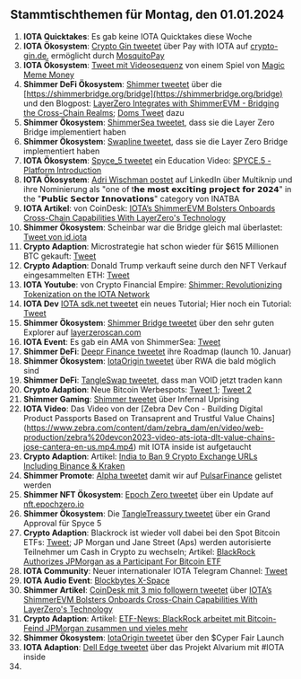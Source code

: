 ## Stammtischthemen für Montag, den 01.01.2024

1. **IOTA Quicktakes**: Es gab keine IOTA Quicktakes diese Woche
2. **IOTA Ökosystem**: [Crypto Gin tweetet](https://x.com/Crypto_Gin21/status/1739302058874785926?s=20) über Pay with IOTA auf [crypto-gin.de](https://crypto-gin.de/), ermöglicht durch [MosquitoPay](https://twitter.com/MosquitoPay)
3. **IOTA Ökosystem**: [Tweet mit Videosequenz](https://x.com/Mrniktomoose/status/1739665523909050641?s=20) von einem Spiel von [Magic Meme Money](https://twitter.com/Magic_MemeMoney)
4. **Shimmer DeFi Ökosystem**: [Shimmer tweetet](https://x.com/shimmernet/status/1739980832696087023?s=20) über die [https://shimmerbridge.org/bridge](https://shimmerbridge.org/bridge) und den Blogpost: [LayerZero Integrates with ShimmerEVM - Bridging the Cross-Chain Realms](https://blog.shimmer.network/layerzero-integrates-with-shimmerevm/); [Doms Tweet](https://x.com/DomSchiener/status/1740002518711541895?s=20) dazu
5. **Shimmer Ökosystem**: [ShimmerSea tweetet](https://x.com/ShimmerSeaDEX/status/1740012950461526089?s=20), dass sie die Layer Zero Bridge implementiert haben
6. **Shimmer Ökosystem**: [Swapline tweetet](https://x.com/SwaplineDEX/status/1740001842598199683?s=20), dass sie die Layer Zero Bridge implementiert haben
7. **IOTA Ökosystem**: [Spyce_5 tweetet](https://x.com/SPYCE_5/status/1739919289749057593?s=20) ein Education Video: [SPYCE.5 - Platform Introduction](https://www.youtube.com/watch?v=GWFiGGtTs28)
8. **IOTA Ökosystem**: [Adri Wischman postet](https://www.linkedin.com/posts/adri-wischmann_blockchain-dlt-iota-activity-7145003571523055616-NS3o/) auf LinkedIn über Multiknip und ihre Nominierung als "one of t𝗵𝗲 𝗺𝗼𝘀𝘁 𝗲𝘅𝗰𝗶𝘁𝗶𝗻𝗴 𝗽𝗿𝗼𝗷𝗲𝗰𝘁 𝗳𝗼𝗿 𝟮𝟬𝟮𝟰" in the "𝗣𝘂𝗯𝗹𝗶𝗰 𝗦𝗲𝗰𝘁𝗼𝗿 𝗜𝗻𝗻𝗼𝘃𝗮𝘁𝗶𝗼𝗻𝘀" category von INATBA
9. **IOTA Artikel**: von CoinDesk: [IOTA’s ShimmerEVM Bolsters Onboards Cross-Chain Capabilities With LayerZero's Technology](https://www.coindesk.com/tech/2023/12/27/iotas-shimmerevm-bolsters-onboards-cross-chain-capabilities-with-layerzeros-technology/)
10. **Shimmer Ökosystem**: Scheinbar war die Bridge gleich mal überlastet: [Tweet von id.iota](https://x.com/id_iota/status/1740036775299449203?s=20)
11. **Crypto Adaption**: Microstrategie hat schon wieder für $615 Millionen BTC gekauft: [Tweet](https://x.com/saylor/status/1739995636953485547?s=20)
12. **Crypto Adaption**: Donald Trump verkauft seine durch den NFT Verkauf eingesammelten ETH: [Tweet](https://x.com/ArkhamIntel/status/1740052834949972155?s=20)
13. **IOTA Youtube**: von Crypto Financial Empire: [Shimmer: Revolutionizing Tokenization on the IOTA Network](https://www.youtube.com/watch?v=PEAbJVLUZMk)
14. **IOTA Dev** [IOTA sdk.net tweetet](https://x.com/iotawalletnet/status/1740199688505352561?s=20) ein neues Tutorial; Hier noch ein Tutorial: [Tweet](https://x.com/iotawalletnet/status/1740897755575603207?s=20)
15. **Shimmer Ökosystem**: [Shimmer Bridge tweetet](https://x.com/shimmerbridge/status/1740176305772261529?s=20) über den sehr guten Explorer auf [layerzeroscan.com](https://layerzeroscan.com/)
16. **IOTA Event**: Es gab ein AMA von ShimmerSea: [Tweet](https://x.com/ShimmerSeaDEX/status/1740326729065881633?s=20)
17. **Shimmer DeFi**: [Deepr Finance tweetet](https://x.com/DeeprFinance/status/1740352523280490663?s=20) ihre Roadmap (launch 10. Januar)
18. **Shimmer Ökosystem**: [IotaOrigin tweetet](https://x.com/origin_iota/status/1740391273918341163?s=20) über RWA die bald möglich sind
19. **Shimmer DeFi**: [TangleSwap tweetet](https://x.com/TangleSwap/status/1740412747408404838?s=20), dass man VOID jetzt traden kann
20. **Crypto Adaption**: Neue Bitcoin Werbespots: [Tweet 1](https://x.com/hashdex/status/1740354018982219819?s=20); [Tweet 2](https://x.com/BTC_Archive/status/1740748618976665908?s=20)
21. **Shimmer Gaming**: [Shimmer tweetet](https://x.com/shimmernet/status/1740417551752954289?s=20) über Infernal Uprising
22. **IOTA Video**: Das Video von der [Zebra Dev Con - Building Digital Product Passports Based on Transaprent and Trustful Value Chains] (https://www.zebra.com/content/dam/zebra_dam/en/video/web-production/zebra%20devcon2023-video-ats-iota-dlt-value-chains-jose-cantera-en-us.mp4.mp4) mit IOTA inside ist aufgetaucht
23. **Crypto Adaption**: Artikel: [India to Ban 9 Crypto Exchange URLs Including Binance & Kraken](https://watcher.guru/news/india-to-ban-9-crypto-exchange-urls-including-binance-kraken)
24. **Shimmer Promote**: [Alpha tweetet](https://x.com/0xAlphaRho/status/1740607340578312352?s=20) damit wir auf [PulsarFinance](https://twitter.com/PulsarFinance) gelistet werden
25. **Shimmer NFT Ökosystem**: [Epoch Zero tweetet](https://x.com/Epoch_0/status/1740808686354813255?s=20) über ein Update auf [nft.epochzero.io](https://nft.epochzero.io/)
26. **Shimmer Ökosystem**: Die [TangleTreassury tweetet](https://x.com/TangleTreasury/status/1740831406375485648?s=20) über ein Grand Approval für Spyce 5
27. **Crypto Adaption**: Blackrock ist wieder voll dabei bei den Spot Bitcoin ETFs: [Tweet](https://x.com/hoss_crypto/status/1740833121401012599?s=20); JP Morgan und Jane Street (Aps) werden autorisierte Teilnehmer um Cash in Crypto zu wechseln; Artikel: [BlackRock Authorizes JPMorgan as a Participant For Bitcoin ETF](https://watcher.guru/news/blackrock-authorizes-jpmorgan-as-a-participant-for-bitcoin-etf?c=840)
28. **IOTA Community**: Neuer internationaler IOTA Telegram Channel: [Tweet](https://x.com/_JeffR/status/1740842035786269052?s=20)
29. **IOTA Audio Event**: [Blockbytes X-Space](https://x.com/blockbytescom/status/1740848893649359219?s=20)
30. **Shimmer Artikel**: [CoinDesk mit 3 mio followern tweetet](https://x.com/CoinDesk/status/1741016032616071660?s=20) über [IOTA’s ShimmerEVM Bolsters Onboards Cross-Chain Capabilities With LayerZero's Technology](https://www.coindesk.com/tech/2023/12/27/iotas-shimmerevm-bolsters-onboards-cross-chain-capabilities-with-layerzeros-technology/)
31. **Crypto Adaption**: Artikel: [ETF-News: BlackRock arbeitet mit Bitcoin-Feind JPMorgan zusammen und vieles mehr](https://www.blocktrainer.de/bitcoin-etf-news-blackrock-jpmorgan/)
32. **Shimmer Ökosystem**: [IotaOrigin tweetet](https://x.com/origin_iota/status/1741046253390061589?s=20) über den $Cyper Fair Launch
33. **IOTA Adaption**: [Dell Edge tweetet](https://x.com/Dell_Edge/status/1741127033147494667?s=20) über das Projekt Alvarium mit #IOTA inside
34. 
